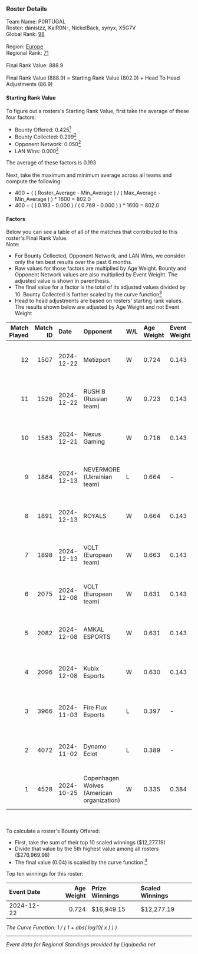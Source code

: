 ### Roster Details<br />
Team Name: P0RTUGAL<br />
Roster: danistzz, KaiR0N-, NickelBack, synyx, X5G7V<br />
Global Rank: [98](../standings_global.md)<br />
<br />
Region: [Europe]( ../standings_europe.md)<br />
Regional Rank: [71]( ../standings_europe.md)<br />
<br />
Final Rank Value:  888.9<br />
<br />
Final Rank Value (888.9) = Starting Rank Value (802.0) + Head To Head Adjustments (86.9)<br />

#### Starting Rank Value<br />
To figure out a rosters's Starting Rank Value, first take the average of these four factors:<br />
- Bounty Offered: 0.425[<sup>1</sup>](#table2)
- Bounty Collected: 0.299[<sup>2</sup>](#table1)
- Opponent Network: 0.050[<sup>2</sup>](#table1)
- LAN Wins: 0.000[<sup>2</sup>](#table1)

The average of these factors is 0.193<br />
<br />
Next, take the maximum and minimum average across all teams and compute the following:<br />
- 400 + ( ( Roster_Average - Min_Average ) / ( Max_Average - Min_Average ) ) * 1600 = 802.0
- 400 + ( ( 0.193 - 0.000 ) / ( 0.769 - 0.000 ) ) * 1600 = 802.0


#### Factors<br />
Below you can see a table of all of the matches that contributed to this roster's Final Rank Value.<br />
Note:<br />

- For Bounty Collected, Opponent Network, and LAN Wins, we consider only the ten best results over the past 6 months.
- Raw values for those factors are multiplied by Age Weight. Bounty and Opponent Network values are also multiplied by Event Weight. The adjusted value is shown in parenthesis.
- The final value for a factor is the total of its adjusted values divided by 10. Bounty Collected is further scaled by the curve function[<sup>3</sup>](#curveFunction)
- Head to head adjustments are based on rosters' starting rank values. The results shown below are adjusted by Age Weight and not Event Weight
<span id="table1"></span><br />


| Match Played | Match ID | Date       | Opponent                                  | W/L | Age Weight | Event Weight | Bounty Collected | Opponent Network | LAN Wins  | H2H Adj. | Roster                                      |
| -: | -: | :- | :- | :- | :- | :- | :- | :- | :- | -: | :- |
|           12 |     1507 | 2024-12-22 | Metizport                                 | W   | 0.724      | 0.143        | 0.087 (0.009)    | 0.517 (0.053)    | 0 (0.000) |    17.70 | danistzz, KaiR0N-, NickelBack, synyx, X5G7V |
|           11 |     1526 | 2024-12-22 | RUSH B (Russian team)                     | W   | 0.723      | 0.143        | 0.032 (0.003)    | 0.985 (0.102)    | 0 (0.000) |    15.24 | danistzz, KaiR0N-, NickelBack, synyx, X5G7V |
|           10 |     1583 | 2024-12-21 | Nexus Gaming                              | W   | 0.716      | 0.143        | 0.219 (0.022)    | 0.808 (0.083)    | 0 (0.000) |    18.12 | danistzz, KaiR0N-, NickelBack, synyx, X5G7V |
|            9 |     1884 | 2024-12-13 | NEVERMORE (Ukrainian team)                | L   | 0.664      | -            | -                | -                | -         |   -10.12 | danistzz, glowiing, KaiR0N-, synyx, X5G7V   |
|            8 |     1891 | 2024-12-13 | ROYALS                                    | W   | 0.664      | 0.143        | 0.005 (0.000)    | 0.202 (0.019)    | 0 (0.000) |     6.82 | danistzz, glowiing, KaiR0N-, synyx, X5G7V   |
|            7 |     1898 | 2024-12-13 | VOLT (European team)                      | W   | 0.663      | 0.143        | 0.003 (0.000)    | 0.166 (0.016)    | 0 (0.000) |     7.13 | danistzz, glowiing, KaiR0N-, synyx, X5G7V   |
|            6 |     2075 | 2024-12-08 | VOLT (European team)                      | W   | 0.631      | 0.143        | 0.003 (0.000)    | 0.166 (0.015)    | 0 (0.000) |     7.16 | danistzz, KaiR0N-, NickelBack, synyx, X5G7V |
|            5 |     2082 | 2024-12-08 | AMKAL ESPORTS                             | W   | 0.631      | 0.143        | 0.020 (0.002)    | 0.386 (0.035)    | 0 (0.000) |    10.29 | danistzz, KaiR0N-, NickelBack, synyx, X5G7V |
|            4 |     2096 | 2024-12-08 | Kubix Esports                             | W   | 0.630      | 0.143        | 0.053 (0.005)    | 0.494 (0.044)    | 0 (0.000) |    13.25 | danistzz, KaiR0N-, NickelBack, synyx, X5G7V |
|            3 |     3966 | 2024-11-03 | Fire Flux Esports                         | L   | 0.397      | -            | -                | -                | -         |    -3.67 | danistzz, KaiR0N-, rexxie, TruNiQ, X5G7V    |
|            2 |     4072 | 2024-11-02 | Dynamo Eclot                              | L   | 0.389      | -            | -                | -                | -         |    -1.81 | danistzz, KaiR0N-, rexxie, TruNiQ, X5G7V    |
|            1 |     4528 | 2024-10-25 | Copenhagen Wolves (American organization) | W   | 0.335      | 0.384        | 0.019 (0.002)    | 1.000 (0.129)    | 0 (0.000) |     6.77 | danistzz, KaiR0N-, rexxie, TruNiQ, X5G7V    |

<br />
<span id="table2"></span><br />
To calculate a roster's Bounty Offered:<br />

- First, take the sum of their top 10 scaled winnings ($12,277.19)
- Divide that value by the 5th highest value among all rosters ($276,969.98)
- The final value (0.04) is scaled by the curve function.[<sup>3</sup>](#curveFunction)

Top ten winnings for this roster:<br />

| Event Date | Age Weight | Prize Winnings | Scaled Winnings |
| :- | -: | :- | :- |
| 2024-12-22 |      0.724 | $16,949.15     | $12,277.19      |


<span id="curveFunction"></span>_The Curve Function: 1 / ( 1 + abs( log10( x ) ) )_<br />

---
_Event data for Regional Standings provided by Liquipedia.net_<br />
